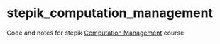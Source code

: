 # stepik_computation_management

Code and notes for stepik [Computation Management](https://stepik.org/course/Управление-вычислениями-1612) course
